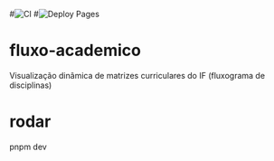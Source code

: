#![CI](https://github.com/<kayanbarreto>/<fluxo-academico>/actions/workflows/ci.yml/badge.svg)
#![Deploy Pages](https://github.com/<kayanbarreto>/<fluxo-academico>/actions/workflows/deploy-pages.yml/badge.svg)


# fluxo-academico
Visualização dinâmica de matrizes curriculares do IF (fluxograma de disciplinas)


# rodar #
pnpm dev
